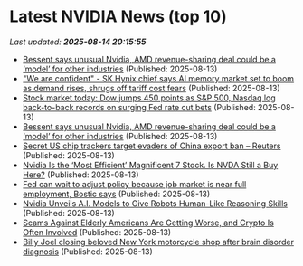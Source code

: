 # Latest NVIDIA News (top 10)
_Last updated: **2025-08-14 20:15:55**_

- [Bessent says unusual Nvidia, AMD revenue-sharing deal could be a ‘model’ for other industries](https://biztoc.com/x/9aafe762b4fc0eaf) (Published: 2025-08-13)
- ["We are confident" - SK Hynix chief says AI memory market set to boom as demand rises, shrugs off tariff cost fears](https://www.techradar.com/pro/we-are-confident-sk-hynix-chief-says-ai-memory-market-set-to-boom-as-demand-rises-shrugs-off-tariff-cost-fears) (Published: 2025-08-13)
- [Stock market today: Dow jumps 450 points as S&P 500, Nasdaq log back-to-back records on surging Fed rate cut bets](https://finance.yahoo.com/news/live/stock-market-today-dow-jumps-450-points-as-sp-500-nasdaq-log-back-to-back-records-on-surging-fed-rate-cut-bets-200115170.html) (Published: 2025-08-13)
- [Bessent says unusual Nvidia, AMD revenue-sharing deal could be a ‘model’ for other industries](https://fortune.com/2025/08/13/bessent-nvidia-amd-china-deal-model-beta-test-other-industries/) (Published: 2025-08-13)
- [Secret US chip trackers target evaders of China export ban – Reuters](https://www.rt.com/news/622861-us-chip-trackers-china/) (Published: 2025-08-13)
- [Nvidia Is the ‘Most Efficient’ Magnificent 7 Stock. Is NVDA Still a Buy Here?](https://biztoc.com/x/b06094f230973145) (Published: 2025-08-13)
- [Fed can wait to adjust policy because job market is near full employment, Bostic says](https://biztoc.com/x/682df4bf8a26e54a) (Published: 2025-08-13)
- [Nvidia Unveils A.I. Models to Give Robots Human-Like Reasoning Skills](https://biztoc.com/x/620c19a16a25fa2c) (Published: 2025-08-13)
- [Scams Against Elderly Americans Are Getting Worse, and Crypto Is Often Involved](https://biztoc.com/x/2b0bad8c3df6936d) (Published: 2025-08-13)
- [Billy Joel closing beloved New York motorcycle shop after brain disorder diagnosis](https://biztoc.com/x/e2e2705fadd7273b) (Published: 2025-08-13)

